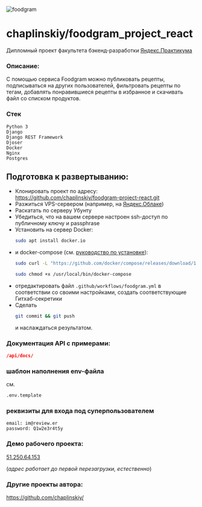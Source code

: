 ![foodgram](https://github.com/chaplinskiy/foodgram-project-react/actions/workflows/foodgram.yml/badge.svg)

# chaplinskiy/foodgram_project_react
Дипломный проект факультета бэкенд-разработки [Яндекс.Практикума](https://practicum.yandex.ru/backend-developer)

### Описание:
С помощью сервиса Foodgram можно публиковать рецепты, подписываться на других пользователей, фильтровать рецепты по тегам, добавлять понравившиеся рецепты в избранное и скачивать файл со списком продуктов.

### Стек
```
Python 3
Django
Django REST Framework
Djoser
Docker
Nginx
Postgres
```
## Подготовка к развертыванию:
- Клонировать проект по адресу: https://github.com/chaplinskiy/foodgram-project-react.git
- Разжиться VPS-сервером (например, на [Яндекс.Облаке](cloud.yandex.ru/))
- Раскатать по серверу Убунту
- Убедиться, что на вашем сервере настроен ssh-доступ по публичному ключу и passphrase
- Установить на сервер Docker:
    ```bash
    sudo apt install docker.io
    ```
- и docker-compose (см. [руководство по установке](https://docs.docker.com/compose/install/)):
    ```bash
    sudo curl -L "https://github.com/docker/compose/releases/download/1.29.2/docker-compose-$(uname -s)-$(uname -m)" -o /usr/local/bin/docker-compose
    ```
    ```bash
    sudo chmod +x /usr/local/bin/docker-compose
    ```
- отредактировать файл ```.github/workflows/foodgram.yml``` в соответствии со своими настройками, создать соответствующие Гитхаб-секретики
- Сделать 
    ```bash
    git commit && git push
    ``` 
    и наслаждаться результатом.

### Документация API с примерами:

```json
/api/docs/
```

### шаблон наполнения env-файла
см.
```bash
.env.template
```

### реквизиты для входа под суперпользователем
```
email: im@review.er
password: Q1w2e3r4t5y
```

### Демо рабочего проекта:
[51.250.64.153](http://51.250.64.153/)

(*адрес работает до первой перезагрузки, естественно*)

### Другие проекты автора:
https://github.com/chaplinskiy/
